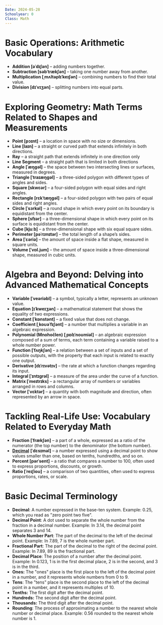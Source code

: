 ```yaml
---
Date: 2024-05-28
Schoolyear: 0
Class: Math
---
```

# Basic Operations: Arithmetic Vocabulary
- **Addition [əˈdɪʃən]** – adding numbers together.
- **Subtraction [səbˈtrækʃən]** – taking one number away from another.
- **Multiplication [ˌmʌltəplɪˈkeɪʃən]** – combining numbers to find their total value.
- **Division [dɪˈvɪʒən]** – splitting numbers into equal parts.
# Exploring Geometry: Math Terms Related to Shapes and Measurements
- **Point [pɔɪnt]** – a location in space with no size or dimensions.
- **Line [laɪn]** – a straight or curved path that extends infinitely in both directions.
- **Ray** – a straight path that extends infinitely in one direction only
- **Line Segment** – a straight path that is limited in both directions
- **Angle [ˈæŋɡəl]** – the space between two intersecting lines or surfaces, measured in degrees.
- **Triangle [ˈtraɪæŋɡəl]** – a three-sided polygon with different types of angles and sides. 
- **Square [skwɛər]** – a four-sided polygon with equal sides and right angles. 
- **Rectangle [rɛkˈtæŋɡəl]** – a four-sided polygon with two pairs of equal sides and right angles.
- **Circle [ˈsɜrkəl]** – a round shape in which every point on its boundary is equidistant from the center. 
- **Sphere [sfɪər]** – a three-dimensional shape in which every point on its surface is equidistant from the center. 
- **Cube [kjuːb]** – a three-dimensional shape with six equal square sides.
- **Perimeter [pəˈrɪmɪtər]** – the total length of a shape’s sides. 
- **Area [ˈɛəriə]** – the amount of space inside a flat shape, measured in square units. 
- **Volume [ˈvɒl.jum]** – the amount of space inside a three-dimensional shape, measured in cubic units.
# Algebra and Beyond: Delving into Advanced Mathematical Concepts
- **Variable [ˈveəriəbl]** – a symbol, typically a letter, represents an unknown value.
- **Equation [ɪˈkweɪʒən]** – a mathematical statement that shows the equality of two expressions.
- **Constant [ˈkɒnstənt]** – a fixed value that does not change.
- **Coefficient [ˌkoʊəˈfɪʃənt]** – a number that multiplies a variable in an algebraic expression.
- **Polynomial (Mnohočlen) [ˌpɒlɪˈnoʊmiəl]** – an algebraic expression composed of a sum of terms, each term containing a variable raised to a whole number power.
- **Function [ˈfʌŋkʃən]** – a relation between a set of inputs and a set of possible outputs, with the property that each input is related to exactly one output.
- **Derivative [dɪˈrɪvətɪv]** – the rate at which a function changes regarding its input. 
- **Integral [ˈɪntɪɡrəl]** – a measure of the area under the curve of a function.
- **Matrix [ˈmeɪtrɪks]** – a rectangular array of numbers or variables arranged in rows and columns.
- **Vector [ˈvɛktər]** – a quantity with both magnitude and direction, often represented by an arrow in space.
# Tackling Real-Life Use: Vocabulary Related to Everyday Math
- **Fraction [ˈfrækʃən]** – a part of a whole, expressed as a ratio of the numerator (the top number) to the denominator (the bottom number).
- [**Decimal**](https://promova.com/english-vocabulary/vocabulary-of-decimal-numbers) **[ˈdɛsɪməl]** – a number expressed using a decimal point to show values smaller than one, based on tenths, hundredths, and so on.
- **Percent [pərˈsent]** – a ratio that compares a number to 100, often used to express proportions, discounts, or growth.
- **Ratio [ˈreɪʃioʊ]** – a comparison of two quantities, often used to express proportions, rates, or scale.
# Basic Decimal Terminology
- **Decimal**: A number expressed in the base-ten system. Example: 0.25, which you read as "zero point two five".
- **Decimal Point**: A dot used to separate the whole number from the fraction in a decimal number. Example: In 3.14, the decimal point separates 3 and 14.
- **Whole Number Part**: The part of the decimal to the left of the decimal point. Example: In 7.89, 7 is the whole number part.
- **Fractional Part**: The part of the decimal to the right of the decimal point. Example: In 7.89, 89 is the fractional part.
- **Decimal Place**: The position of a number after the decimal point. Example: In 0.123, 1 is in the first decimal place, 2 is in the second, and 3 is in the third.
- **Ones:** The "ones" place is the first place to the left of the decimal point in a number, and it represents whole numbers from 0 to 9.
- **Tens**: The "tens" place is the second place to the left of the decimal point in a number, and it represents multiples of 10.
- **Tenths:** The first digit after the decimal point.
- **Hundreds:** The second digit after the decimal point.
- **Thousands:** The third digit after the decimal point.
- **Rounding**: The process of approximating a number to the nearest whole number or decimal place. Example: 0.56 rounded to the nearest whole number is 1.